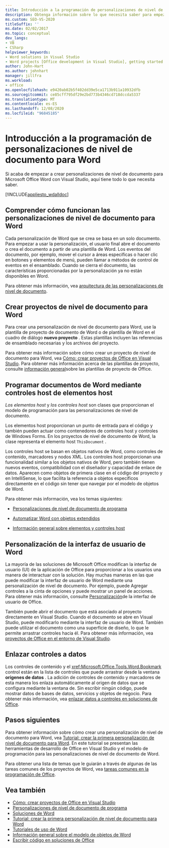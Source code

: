 ```yaml
---
title: Introducción a la programación de personalizaciones de nivel de documento para Word
description: Obtenga información sobre lo que necesita saber para empezar a crear personalizaciones de nivel de documento para Microsoft Office Word con Visual Studio.
ms.custom: SEO-VS-2020
titleSuffix: ''
ms.date: 02/02/2017
ms.topic: conceptual
dev_langs:
- VB
- CSharp
helpviewer_keywords:
- Word solutions in Visual Studio
- Word projects [Office development in Visual Studio], getting started
author: John-Hart
ms.author: johnhart
manager: jillfra
ms.workload:
- office
ms.openlocfilehash: e9420ab02b5f402dd39e5ca1713b911a10932dfb
ms.sourcegitcommit: ce85cff795df29e2bd773b4346cd718dccda5337
ms.translationtype: MT
ms.contentlocale: es-ES
ms.lasthandoff: 12/08/2020
ms.locfileid: "96845185"
---
```

# <a name="get-started-programming-document-level-customizations-for-word"></a>Introducción a la programación de personalizaciones de nivel de documento para Word
  Si acaba de empezar a crear personalizaciones de nivel de documento para Microsoft Office Word con Visual Studio, aquí tiene todo lo que necesita saber.

 [!INCLUDE[appliesto_wdalldoc](../vsto/includes/appliesto-wdalldoc-md.md)]

## <a name="understand-how-document-level-customizations-for-word-work"></a>Comprender cómo funcionan las personalizaciones de nivel de documento para Word
 Cada personalización de Word que se crea se basa en un solo documento. Para empezar a usar la personalización, el usuario final abre el documento o crea el documento a partir de una plantilla de Word. Los eventos del documento, por ejemplo, mover el cursor a áreas específicas o hacer clic en botones y elementos de menú, pueden llamar a métodos de control de eventos en el ensamblado. Cuando se cierra el documento, las características proporcionadas por la personalización ya no están disponibles en Word.

 Para obtener más información, vea [arquitectura de las personalizaciones de nivel de documento](../vsto/architecture-of-document-level-customizations.md).

## <a name="create-document-level-projects-for-word"></a>Crear proyectos de nivel de documento para Word
 Para crear una personalización de nivel de documento para Word, use la plantilla de proyecto de documento de Word o de plantilla de Word en el cuadro de diálogo **nuevo proyecto** . Estas plantillas incluyen las referencias de ensamblado necesarias y los archivos del proyecto.

 Para obtener más información sobre cómo crear un proyecto de nivel de documento para Word, vea [Cómo: crear proyectos de Office en Visual Studio](../vsto/how-to-create-office-projects-in-visual-studio.md). Para obtener más información acerca de las plantillas de proyecto, consulte [información general](../vsto/office-project-templates-overview.md)sobre las plantillas de proyecto de Office.

## <a name="program-word-documents-by-using-host-items-host-controls"></a>Programar documentos de Word mediante controles host de elementos host
 *Los elementos host* y *los controles host* son clases que proporcionan el modelo de programación para las personalizaciones de nivel de documento.

 Los elementos host proporcionan un punto de entrada para el código y también pueden actuar como contenedores de controles host y controles de Windows Forms. En los proyectos de nivel de documento de Word, la clase representa el elemento host `ThisDocument` .

 Los controles host se basan en objetos nativos de Word, como controles de contenido, marcadores y nodos XML. Los controles host proporcionan una funcionalidad similar a los objetos nativos de Word, pero también tienen nuevos eventos, compatibilidad con el diseñador y capacidad de enlace de datos. Aparecen como objetos de primera clase en el código del proyecto y en IntelliSense, lo que facilita la referencia a objetos específicos directamente en el código sin tener que navegar por el modelo de objetos de Word.

 Para obtener más información, vea los temas siguientes:

- [Personalizaciones de nivel de documento de programa](../vsto/programming-document-level-customizations.md)

- [Automatizar Word con objetos extendidos](../vsto/automating-word-by-using-extended-objects.md)

- [Información general sobre elementos y controles host](../vsto/host-items-and-host-controls-overview.md)

## <a name="customize-the-user-interface-of-word"></a>Personalización de la interfaz de usuario de Word
 La mayoría de las soluciones de Microsoft Office modifican la interfaz de usuario (UI) de la aplicación de Office para proporcionar a los usuarios una manera de interactuar con la solución. Hay muchas maneras en las que puede modificar la interfaz de usuario de Word mediante una personalización de nivel de documento. Por ejemplo, puede Agregar controles a la cinta de opciones y puede mostrar un panel de acciones. Para obtener más información, consulte [Personalización](../vsto/office-ui-customization.md)de la interfaz de usuario de Office.

 También puede abrir el documento que está asociado al proyecto directamente en Visual Studio. Cuando el documento se abre en Visual Studio, puede modificarlo mediante la interfaz de usuario de Word. También puede utilizar el documento como una superficie de diseño, lo que le permite arrastrar controles hacia él. Para obtener más información, vea [proyectos de Office en el entorno de Visual Studio](../vsto/office-projects-in-the-visual-studio-environment.md).

## <a name="bind-controls-to-data"></a>Enlazar controles a datos
 Los controles de contenido y el <xref:Microsoft.Office.Tools.Word.Bookmark> control están en la lista de controles que puede arrastrar desde la ventana **orígenes de datos** . La adición de controles de contenido y marcadores de esta manera los enlaza automáticamente al origen de datos que se configura mediante la ventana de. Sin escribir ningún código, puede mostrar datos de bases de datos, servicios y objetos de negocio. Para obtener más información, vea [enlazar datos a controles en soluciones de Office](../vsto/binding-data-to-controls-in-office-solutions.md).

## <a name="next-steps"></a>Pasos siguientes
 Para obtener información sobre cómo crear una personalización de nivel de documento para Word, vea [Tutorial: crear la primera personalización de nivel de documento para Word](../vsto/walkthrough-creating-your-first-document-level-customization-for-word.md). En este tutorial se presentan las herramientas de desarrollo de Office en Visual Studio y el modelo de programación para las personalizaciones de nivel de documento de Word.

 Para obtener una lista de temas que le guiarán a través de algunas de las tareas comunes de los proyectos de Word, vea [tareas comunes en la programación de Office](../vsto/common-tasks-in-office-programming.md).

## <a name="see-also"></a>Vea también
- [Cómo: crear proyectos de Office en Visual Studio](../vsto/how-to-create-office-projects-in-visual-studio.md)
- [Personalizaciones de nivel de documento de programa](../vsto/programming-document-level-customizations.md)
- [Soluciones de Word](../vsto/word-solutions.md)
- [Tutorial: crear la primera personalización de nivel de documento para Word](../vsto/walkthrough-creating-your-first-document-level-customization-for-word.md)
- [Tutoriales de uso de Word](../vsto/walkthroughs-using-word.md)
- [Información general sobre el modelo de objetos de Word](../vsto/word-object-model-overview.md)
- [Escribir código en soluciones de Office](../vsto/writing-code-in-office-solutions.md)
